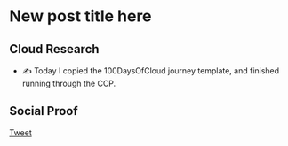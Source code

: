 <!-- This is a template you can use for quick progress days. It removes a lot of the steps we encourage you to share in the longer template 000-DAY-ARTICLE-LONG-TEMPLATE.MD-->

# New post title here

## Cloud Research

- ✍️ Today I copied the 100DaysOfCloud journey template, and finished running through the CCP.

## Social Proof


[Tweet](https://twitter.com/madebycsr/status/1481441594381414401?s=20)
